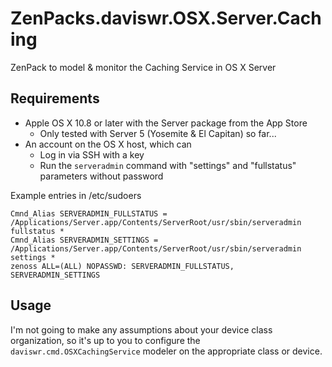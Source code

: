 # ZenPacks.daviswr.OSX.Server.Caching

ZenPack to model & monitor the Caching Service in OS X Server

## Requirements

* Apple OS X 10.8 or later with the Server package from the App Store
  * Only tested with Server 5 (Yosemite & El Capitan) so far...
* An account on the OS X host, which can
  * Log in via SSH with a key
  * Run the `serveradmin` command with "settings" and "fullstatus" parameters without password

Example entries in /etc/sudoers

```
Cmnd_Alias SERVERADMIN_FULLSTATUS = /Applications/Server.app/Contents/ServerRoot/usr/sbin/serveradmin fullstatus *
Cmnd_Alias SERVERADMIN_SETTINGS = /Applications/Server.app/Contents/ServerRoot/usr/sbin/serveradmin settings *
zenoss ALL=(ALL) NOPASSWD: SERVERADMIN_FULLSTATUS, SERVERADMIN_SETTINGS
```

## Usage

I'm not going to make any assumptions about your device class organization, so it's up to you to configure the `daviswr.cmd.OSXCachingService` modeler on the appropriate class or device.
